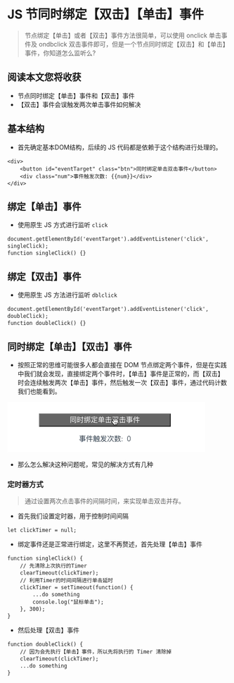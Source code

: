 # JS 节同时绑定【双击】【单击】事件
> 节点绑定【单击】或者【双击】事件方法很简单，可以使用 onclick 单击事件及 ondbclick 双击事件即可，但是一个节点同时绑定【双击】和【单击】事件，你知道怎么监听么?

## 阅读本文您将收获
* 节点同时绑定【单击】事件和【双击】事件
* 【双击】事件会误触发两次单击事件如何解决


## 基本结构
* 首先确定基本DOM结构，后续的 JS 代码都是依赖于这个结构进行处理的。

```
<div>
	<button id="eventTarget" class="btn">同时绑定单击双击事件</button>
	<div class="num">事件触发次数: {{num}}</div>
</div>
```

## 绑定【单击】事件
* 使用原生 JS 方式进行监听 `click`

```
document.getElementById('eventTarget').addEventListener('click', singleClick);
function singleClick() {}
```

## 绑定【双击】事件
* 使用原生 JS 方法进行监听 `dblclick`

```
document.getElementById('eventTarget').addEventListener('click', doubleClick);
function doubleClick() {}
```

## 同时绑定【单击】【双击】事件
* 按照正常的思维可能很多人都会直接在 DOM 节点绑定两个事件，但是在实践中我们就会发现，直接绑定两个事件时，【单击】事件是正常的，而【双击】时会连续触发两次【单击】事件，然后触发一次【双击】事件，通过代码计数我们也能看到。

![](../images/jsBindDbclick/1.gif)

* 那么怎么解决这种问题呢，常见的解决方式有几种

### 定时器方式
> 通过设置两次点击事件的间隔时间，来实现单击双击并存。

* 首先我们设置定时器，用于控制时间间隔

```
let clickTimer = null;
```

* 绑定事件还是正常进行绑定，这里不再赘述，首先处理【单击】事件

```
function singleClick() {
	// 先清除上次执行的Timer
	clearTimeout(clickTimer);
	// 利用Timer的时间间隔进行单击延时
	clickTimer = setTimeout(function() {
		...do something
		console.log("鼠标单击");
	}, 300);
}
```

* 然后处理【双击】事件

```
function doubleClick() {
	// 因为会先执行【单击】事件，所以先将执行的 Timer 清除掉
	clearTimeout(clickTimer);
	...do something
}
```

